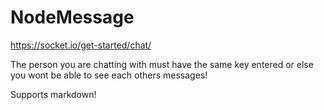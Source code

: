 # NodeMessage
https://socket.io/get-started/chat/

The person you are chatting with must have the same key entered or else you wont be able to see each others messages!

Supports markdown!
